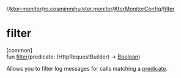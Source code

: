 //[ktor-monitor](../../../index.md)/[ro.cosminmihu.ktor.monitor](../index.md)/[KtorMonitorConfig](index.md)/[filter](filter.md)

# filter

[common]\
fun [filter](filter.md)(predicate: (HttpRequestBuilder) -&gt; [Boolean](https://kotlinlang.org/api/core/kotlin-stdlib/kotlin/-boolean/index.html))

Allows you to filter log messages for calls matching a [predicate](filter.md).
